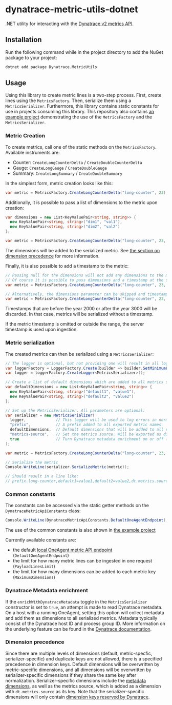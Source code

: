 # dynatrace-metric-utils-dotnet

.NET utility for interacting with the [Dynatrace v2 metrics API](https://www.dynatrace.com/support/help/dynatrace-api/environment-api/metric-v2/).

## Installation

Run the following command while in the project directory to add the NuGet package to your project:
<!-- TODO Add link to the nuget package -->

```sh
dotnet add package Dynatrace.MetricUtils
```

## Usage

Using this library to create metric lines is a two-step process.
First, create lines using the `MetricsFactory`.
Then, serialize them using a `MetricsSerializer`.
Furthermore, this library contains static constants for use in projects consuming this library.
This repository also contains [an example project](src/Dynatrace.MetricUtils.Example) demonstrating the use of the `MetricsFactory` and the `MetricsSerializer`.

### Metric Creation

To create metrics, call one of the static methods on the `MetricsFactory`.
Available instruments are:

- Counter: `CreateLongCounterDelta` / `CreateDoubleCounterDelta`
- Gauge: `CreateLongGauge` / `CreateDoubleGauge`
- Summary: `CreateLongSummary` / `CreateDoubleSummary`

In the simplest form, metric creation looks like this:

```csharp
var metric = MetricsFactory.CreateLongCounterDelta("long-counter", 23);
```

Additionally, it is possible to pass a list of dimensions to the metric upon creation:

```csharp
var dimensions = new List<KeyValuePair<string, string>> {
  new KeyValuePair<string, string>("dim1", "val1"),
  new KeyValuePair<string, string>("dim2", "val2")
};

var metric = MetricsFactory.CreateLongCounterDelta("long-counter", 23, dimensions);
```

The dimensions will be added to the serialized metric.
See [the section on dimension precedence](#dimension-precedence) for more information.

Finally, it is also possible to add a timestamp to the metric:

```csharp
// Passing null for the dimensions will not add any dimensions to the metric.
// Of course it is possible to pass dimensions and a timestamp at the same time.
var metric = MetricsFactory.CreateLongCounterDelta("long-counter", 23, null, DateTime.Now))

// Alternatively, the dimensions parameter can be skipped and timestamp can be passed as a named parameter.
var metric = MetricsFactory.CreateLongCounterDelta("long-counter", 23, timestamp: new DateTime(2021, 01, 01, 12, 00, 00))
```

Timestamps that are before the year 2000 or after the year 3000 will be discarded.
In that case, metrics will be serialized without a timestamp.

If the metric timestamp is omitted or outside the range, the server timestamp is used upon ingestion.

### Metric serialization

The created metrics can then be serialized using a `MetricsSerializer`:

```csharp
// The logger is optional, but not providing one will result in all log messages being discarded:
var loggerFactory = LoggerFactory.Create(builder => builder.SetMinimumLevel(LogLevel.Debug).AddConsole());
var logger = loggerFactory.CreateLogger<MetricsSerializer>();

// Create a list of default dimensions which are added to all metrics serialized by this serializer.
var defaultDimensions = new List<KeyValuePair<string, string>> {
  new KeyValuePair<string, string>("default1", "value1"),
  new KeyValuePair<string, string>("default2", "value2")
};

// Set up the MetricsSerializer. All parameters are optional:
var serializer = new MetricsSerializer(
  logger,             // This logger will be used to log errors in normalization.
  "prefix",           // A prefix added to all exported metric names.
  defaultDimensions,  // Default dimensions that will be added to all exported metrics.
  "metrics-source",   // Set the metrics source. Will be exported as dimension with "dt.metrics.source" as its key.
  true                // Turn Dynatrace metadata enrichment on or off (true by default).
);

var metric = MetricsFactory.CreateLongCounterDelta("long-counter", 23, timestamp: new DateTime(2021, 01, 01, 12, 00, 00));

// Serialize the metric
Console.WriteLine(serializer.SerializeMetric(metric));

// Should result in a line like: 
// prefix.long-counter,default1=value1,default2=value2,dt.metrics.source=metrics-source count,delta=23 1609502400000
```

### Common constants

The constants can be accessed via the static getter methods on the `DynatraceMetricApiConstants` class:

```csharp
Console.WriteLine(DynatraceMetricApiConstants.DefaultOneAgentEndpoint);
```

The use of the common constants is also shown in [the example project](src/Dynatrace.MetricUtils.Example)

Currently available constants are:

- the default [local OneAgent metric API endpoint](https://www.dynatrace.com/support/help/how-to-use-dynatrace/metrics/metric-ingestion/ingestion-methods/local-api/) (`DefaultOneAgentEndpoint`)
- the limit for how many metric lines can be ingested in one request (`PayloadLinesLimit`)
- the limit for how many dimensions can be added to each metric key (`MaximumDimensions`)

### Dynatrace Metadata enrichment

If the `enrichWithDynatraceMetadata` toggle in the `MetricsSerializer` constructor is set to `true`, an attempt is made to read Dynatrace metadata.
On a host with a running OneAgent, setting this option will collect metadata and add them as dimensions to all serialized metrics.
Metadata typically consist of the Dynatrace host ID and process group ID.
More information on the underlying feature can be found in the [Dynatrace documentation](https://www.dynatrace.com/support/help/how-to-use-dynatrace/metrics/metric-ingestion/ingestion-methods/enrich-metrics/).

### Dimension precedence

Since there are multiple levels of dimensions (default, metric-specfic, serializer-specific) and duplicate keys are not allowed, there is a specified precedence in dimension keys.
Default dimensions will be overwritten by metric-specific dimensions, and all dimensions will be overwritten by serializer-specific dimensions if they share the same key after normalization.
Serializer-specific dimensions include the [metadata dimensions](#dynatrace-metadata-enrichment), as well as the metrics source, which is added as a dimension with `dt.metrics.source` as its key.
Note that the serializer-specific dimensions will only contain [dimension keys reserved by Dynatrace](https://www.dynatrace.com/support/help/how-to-use-dynatrace/metrics/metric-ingestion/metric-ingestion-protocol/#syntax).
